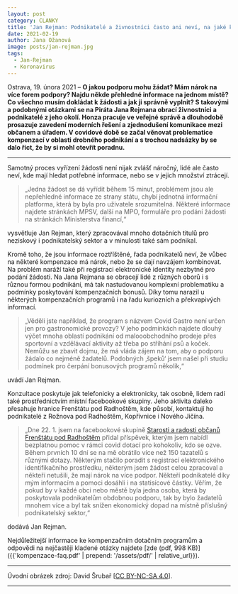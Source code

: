 ```yaml
---
layout: post
category: CLANKY
title: 'Jan Rejman: Podnikatelé a živnostníci často ani neví, na jaké kompenzace mají nárok, stát selhává v informovanosti'
date: 2021-02-19
author: Jana Ožanová
image: posts/jan-rejman.jpg
tags:
  - Jan-Rejman
  - Koronavirus
---
```


Ostrava, 19. února 2021 – **O jakou podporu mohu žádat? Mám nárok na více forem podpory? Najdu někde přehledné informace na jednom místě? Co všechno musím dokládat k žádosti a jak ji správně vyplnit? S takovými a podobnými otázkami se na Piráta Jana Rejmana obrací živnostníci a podnikatelé z jeho okolí. Honza pracuje ve veřejné správě a dlouhodobě prosazuje zavedení moderních řešení a zjednodušení komunikace mezi občanem a úřadem. V covidové době se začal věnovat problematice kompenzací v oblasti drobného podnikání a s trochou nadsázky by se dalo říct, že by si mohl otevřít poradnu.**

<hr />

Samotný proces vyřízení žádosti není nijak zvlášť náročný, lidé ale často neví, kde mají hledat potřebné informace, nebo se v jejich množství ztrácejí. 

>„Jedna žádost se dá vyřídit během 15 minut, problémem jsou ale nepřehledné informace ze strany státu, chybí jednotná informační platforma, která by byla pro uživatele srozumitelná. Některé informace najdete stránkách MPSV, další na MPO, formuláře pro podání žádosti na stránkách Ministerstva financí,“ 

vysvětluje Jan Rejman, který zpracovával mnoho dotačních titulů pro neziskový i podnikatelský sektor a v minulosti také sám podnikal.

Kromě toho, že jsou informace roztříštěné, řada podnikatelů neví, že vůbec na některé kompenzace má nárok, nebo že se dají navzájem kombinovat. Na problém naráží také při registraci elektronické identity nezbytné pro podání žádosti. Na Jana Rejmana se obracejí lidé z různých oborů i s různou formou podnikání, má tak nastudovanou komplexní problematiku a podmínky poskytování kompenzačních bonusů. Díky tomu narazil u některých kompenzačních programů i na řadu kuriozních a překvapivých informací.

>„Věděli jste například, že program s názvem Covid Gastro není určen jen pro gastronomické provozy? V jeho podmínkách najdete dlouhý výčet mnoha oblastí podnikání od malooobchodního prodeje přes sportovní a vzdělávací aktivity až třeba po stříhání psů a koček. Nemůžu se zbavit dojmu, že má vláda zájem na tom, aby o podporu žádalo co nejméně žadatelů. Podobných ‚špeků‘ jsem našel při studiu podmínek pro čerpání bonusových programů několik,“ 

uvádí Jan Rejman.

Konzultace poskytuje jak telefonicky a elektronicky, tak osobně, lidem radí také prostřednictvím místní facebookové skupiny. Jeho aktivita daleko přesahuje  hranice Frenštátu pod Radhoštěm, kde působí, kontaktují ho podnikatelé z Rožnova pod Radhoštěm, Kopřivnice i Nového Jičína. 

>„Dne 22. 1.  jsem na facebookové skupině [Starosti a radosti občanů Frenštátu pod Radhoštěm](https://www.facebook.com/groups/1966044257006984/permalink/2851220605156007/) přidal příspěvek, kterým jsem nabídl bezplatnou pomoc v rámci covid dotací pro kohokoliv, kdo se ozve. Během prvních 10 dní se na mě obrátilo více než 150 tazatelů s různými dotazy. Některým stačilo poradit s registrací elektronického identifikačního prostředku, některým jsem žádost celou zpracoval a někteří netušili, že mají nárok na více podpor. Někteří podnikatelé díky mým informacím a pomoci dosáhli i na statisícové částky. Věřím, že pokud by v každé obci nebo městě byla jedna osoba, která by poskytovala podnikatelům obdobnou podporu, tak by bylo žadatelů mnohem více a byl tak snížen ekonomický dopad na místně příslušný podnikatelský sektor,“ 

dodává Jan Rejman.

Nejdůležitejší informace ke kompenzačním dotačním programům a odpovědi na nejčastěji kladené otázky najdete [zde (pdf, 998 KB)]({{'kompenzace-faq.pdf' | prepend: '/assets/pdf/' | relative_url}}). 

---

Úvodní obrázek zdroj: David Šrubař \[[CC BY-NC-SA 4.0](https://creativecommons.org/licenses/by-nc-sa/4.0/deed.cs)\].

- - -